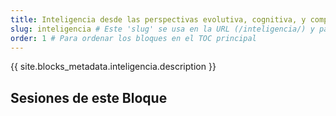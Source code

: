 ```yaml
---
title: Inteligencia desde las perspectivas evolutiva, cognitiva, y computacional
slug: inteligencia # Este 'slug' se usa en la URL (/inteligencia/) y para enlazar sesiones
order: 1 # Para ordenar los bloques en el TOC principal
---
```


{{ site.blocks_metadata.inteligencia.description }}

## Sesiones de este Bloque
